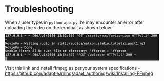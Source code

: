 # Troubleshooting 

When a user types in `python app.py`, he may encounter an error after uploading the video on the terminal, as shown below-

![](/doc/source/images/error.png)

Visit this link and install ffmpeg as per your system specifications - https://github.com/adaptlearning/adapt_authoring/wiki/Installing-FFmpeg
